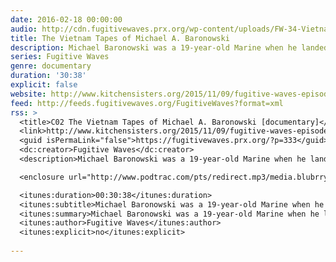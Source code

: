 ```yaml
---
date: 2016-02-18 00:00:00
audio: http://cdn.fugitivewaves.prx.org/wp-content/uploads/FW-34-Vietnam-Tapes-of-Michael-A.-Baronowski-mix_1.mp3
title: The Vietnam Tapes of Michael A. Baronowski
description: Michael Baronowski was a 19-year-old Marine when he landed in Vietnam in 1966. Before he was killed in action in 1967, he recorded audio letters for his family back in Norristown, Pennsylvania. Produced by Jay Allison and Christina Egloff.
series: Fugitive Waves
genre: documentary
duration: '30:38'
explicit: false
website: http://www.kitchensisters.org/2015/11/09/fugitive-waves-episode-34-the-vietnam-tapes-of-michael-a-baronowski/
feed: http://feeds.fugitivewaves.org/FugitiveWaves?format=xml
rss: >
  <title>C02 The Vietnam Tapes of Michael A. Baronowski [documentary]</title>
  <link>http://www.kitchensisters.org/2015/11/09/fugitive-waves-episode-34-the-vietnam-tapes-of-michael-a-baronowski/</link>
  <guid isPermaLink="false">https://fugitivewaves.prx.org/?p=333</guid>
  <dc:creator>Fugitive Waves</dc:creator>
  <description>Michael Baronowski was a 19-year-old Marine when he landed in Vietnam in 1966. Before he was killed in action in 1967, he recorded audio letters for his family back in Norristown, Pennsylvania. Produced by Jay Allison and Christina Egloff.</description>

  <enclosure url="http://www.podtrac.com/pts/redirect.mp3/media.blubrry.com/fugitivewaves/cdn.fugitivewaves.prx.org/wp-content/uploads/FW-34-Vietnam-Tapes-of-Michael-A.-Baronowski-mix_1.mp3" length="44104171" type="audio/mpeg" />

  <itunes:duration>00:30:38</itunes:duration>
  <itunes:subtitle>Michael Baronowski was a 19-year-old Marine when he landed in Vietnam in 1966. Before he was killed in action in 1967, he recorded audio letters for his family back in Norristown, Pennsylvania. Produced by Jay Allison and Christina Egloff.</itunes:subtitle>
  <itunes:summary>Michael Baronowski was a 19-year-old Marine when he landed in Vietnam in 1966. Before he was killed in action in 1967, he recorded audio letters for his family back in Norristown, Pennsylvania. Produced by Jay Allison and Christina Egloff.</itunes:summary>
  <itunes:author>Fugitive Waves</itunes:author>
  <itunes:explicit>no</itunes:explicit>
  
---
```

